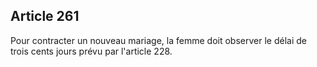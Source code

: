 Article 261
----
Pour contracter un nouveau mariage, la femme doit observer le délai de trois
cents jours prévu par l'article 228.
